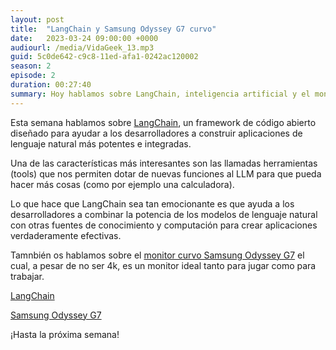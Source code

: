 ```yaml
---
layout: post
title:  "LangChain y Samsung Odyssey G7 curvo"
date:   2023-03-24 09:00:00 +0000
audiourl: /media/VidaGeek_13.mp3
guid: 5c0de642-c9c8-11ed-afa1-0242ac120002
season: 2
episode: 2
duration: 00:27:40
summary: Hoy hablamos sobre LangChain, inteligencia artificial y el monitor Samsung Odyssey G7 curvo
---
```

Esta semana hablamos sobre [LangChain][langchain], un framework de código abierto diseñado para ayudar a los desarrolladores a construir aplicaciones de lenguaje natural más potentes e integradas.

Una de las características más interesantes son las llamadas herramientas (tools) que nos permiten dotar de nuevas funciones al LLM para que pueda hacer más cosas (como por ejemplo una calculadora).

Lo que hace que LangChain sea tan emocionante es que ayuda a los desarrolladores a combinar la potencia de los modelos de lenguaje natural con otras fuentes de conocimiento y computación para crear aplicaciones verdaderamente efectivas. 

Tamnbién os hablamos sobre el [monitor curvo Samsung Odyssey G7][samsung] el cual, a pesar de no ser 4k, es un monitor ideal tanto para jugar como para trabajar.

[LangChain][langchain]

[Samsung Odyssey G7][samsung]

¡Hasta la próxima semana!

[samsung]: https://amzn.to/4097gwz
[langchain]: https://langchain.readthedocs.io/en/latest/
